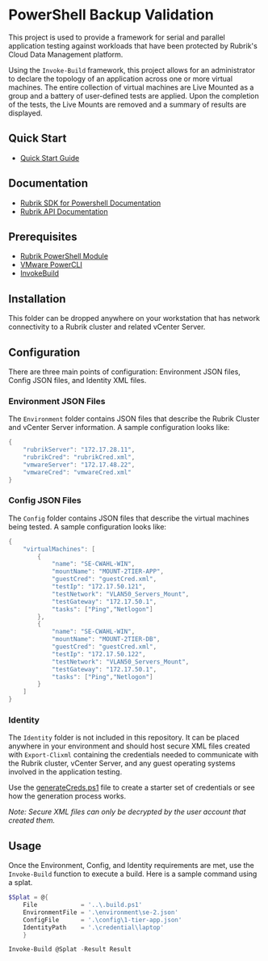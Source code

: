 # PowerShell Backup Validation

This project is used to provide a framework for serial and parallel application testing against workloads that have been protected by Rubrik's Cloud Data Management platform.

Using the `Invoke-Build` framework, this project allows for an administrator to declare the topology of an application across one or more virtual machines. The entire collection of virtual machines are Live Mounted as a group and a battery of user-defined tests are applied. Upon the completion of the tests, the Live Mounts are removed and a summary of results are displayed.

## Quick Start

* [Quick Start Guide](https://github.com/rubrikinc/Use-Case-PowerShell-Backup-Validation/blob/master/docs/quickstart.md)

## Documentation

* [Rubrik SDK for Powershell Documentation](http://rubrikinc.github.io/rubrik-sdk-for-powershell/)
* [Rubrik API Documentation](https://github.com/rubrikinc/api-documentation)

## Prerequisites

* [Rubrik PowerShell Module](https://www.powershellgallery.com/packages/Rubrik/)
* [VMware PowerCLI](https://www.powershellgallery.com/packages/VMware.PowerCLI/)
* [InvokeBuild](https://www.powershellgallery.com/packages/InvokeBuild/)

## Installation

This folder can be dropped anywhere on your workstation that has network connectivity to a Rubrik cluster and related vCenter Server.

## Configuration

There are three main points of configuration: Environment JSON files, Config JSON files, and Identity XML files.

### Environment JSON Files

The `Environment` folder contains JSON files that describe the Rubrik Cluster and vCenter Server information. A sample configuration looks like:

```PowerShell
{
    "rubrikServer": "172.17.28.11",
    "rubrikCred": "rubrikCred.xml",
    "vmwareServer": "172.17.48.22",
    "vmwareCred": "vmwareCred.xml"
}
```

### Config JSON Files

The `Config` folder contains JSON files that describe the virtual machines being tested. A sample configuration looks like:

```PowerShell
{
    "virtualMachines": [
        {
            "name": "SE-CWAHL-WIN",
            "mountName": "MOUNT-2TIER-APP",
            "guestCred": "guestCred.xml",
            "testIp": "172.17.50.121",
            "testNetwork": "VLAN50_Servers_Mount",
            "testGateway": "172.17.50.1",
            "tasks": ["Ping","Netlogon"]
        },
        {
            "name": "SE-CWAHL-WIN",
            "mountName": "MOUNT-2TIER-DB",
            "guestCred": "guestCred.xml",
            "testIp": "172.17.50.122",
            "testNetwork": "VLAN50_Servers_Mount",
            "testGateway": "172.17.50.1",
            "tasks": ["Ping","Netlogon"]
        }
    ]
}
```

### Identity

The `Identity` folder is not included in this repository. It can be placed anywhere in your environment and should host secure XML files created with `Export-Clixml` containing the credentials needed to communicate with the Rubrik cluster, vCenter Server, and any guest operating systems involved in the application testing.

Use the [generateCreds.ps1](https://github.com/rubrikinc/PowerShell-Backup-Validation/blob/master/helper/generateCreds.ps1) file to create a starter set of credentials or see how the generation process works.

_Note: Secure XML files can only be decrypted by the user account that created them._

## Usage

Once the Environment, Config, and Identity requirements are met, use the `Invoke-Build` function to execute a build. Here is a sample command using a splat.

```PowerShell
$Splat = @{
    File            = '..\.build.ps1'
    EnvironmentFile = '.\environment\se-2.json'
    ConfigFile      = '.\config\1-tier-app.json'
    IdentityPath    = '.\credential\laptop'
    }

Invoke-Build @Splat -Result Result
```
